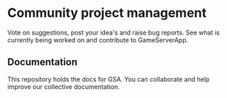 # Community project management
Vote on suggestions, post your idea's and raise bug reports. See what is currently being worked on and contribute to GameServerApp.

## Documentation
This repository holds the docs for GSA. You can collaborate and help improve our collective documentation.
